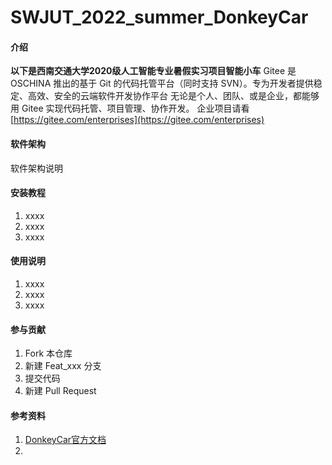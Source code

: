 # SWJUT_2022_summer_DonkeyCar

#### 介绍
**以下是西南交通大学2020级人工智能专业暑假实习项目智能小车**
Gitee 是 OSCHINA 推出的基于 Git 的代码托管平台（同时支持 SVN）。专为开发者提供稳定、高效、安全的云端软件开发协作平台
无论是个人、团队、或是企业，都能够用 Gitee 实现代码托管、项目管理、协作开发。
企业项目请看 [https://gitee.com/enterprises](https://gitee.com/enterprises)

#### 软件架构
软件架构说明


#### 安装教程

1.  xxxx
2.  xxxx
3.  xxxx

#### 使用说明

1.  xxxx
2.  xxxx
3.  xxxx

#### 参与贡献

1.  Fork 本仓库
2.  新建 Feat_xxx 分支
3.  提交代码
4.  新建 Pull Request


#### 参考资料

1.  [DonkeyCar官方文档](https://docs.donkeycar.com/)
2.  
